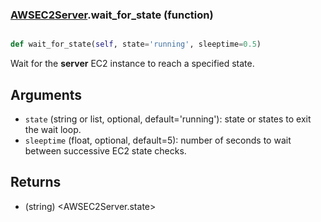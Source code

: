 ### [AWSEC2Server](AWSEC2Server.md).wait_for_state (function)


```py

def wait_for_state(self, state='running', sleeptime=0.5)

```



Wait for the **server** EC2 instance to reach a specified state.

Arguments
----------
* `state` (string or list, optional, default='running'): state or states
    to exit the wait loop.
* `sleeptime` (float, optional, default=5): number of seconds to wait
    between successive EC2 state checks.

Returns
----------
* (string) &lt;AWSEC2Server.state&gt;

